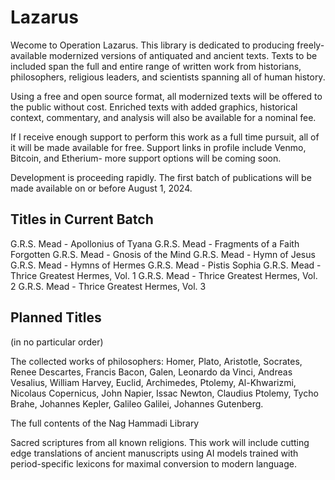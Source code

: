 # Lazarus

Wecome to Operation Lazarus. This library is dedicated to producing freely-available modernized versions of antiquated and ancient texts. Texts to be included span the full and entire range of written work from historians, philosophers, religious leaders, and scientists spanning all of human history.

Using a free and open source format, all modernized texts will be offered to the public without cost. Enriched texts with added graphics, historical context, commentary, and analysis will also be available for a nominal fee.

If I receive enough support to perform this work as a full time pursuit, all of it will be made available for free. Support links in profile include Venmo, Bitcoin, and Etherium- more support options will be coming soon.

Development is proceeding rapidly. The first batch of publications will be made available on or before August 1, 2024.

## Titles in Current Batch

G.R.S. Mead - Apollonius of Tyana
G.R.S. Mead - Fragments of a Faith Forgotten
G.R.S. Mead - Gnosis of the Mind
G.R.S. Mead - Hymn of Jesus
G.R.S. Mead - Hymns of Hermes
G.R.S. Mead - Pistis Sophia
G.R.S. Mead - Thrice Greatest Hermes, Vol. 1
G.R.S. Mead - Thrice Greatest Hermes, Vol. 2
G.R.S. Mead - Thrice Greatest Hermes, Vol. 3

## Planned Titles

(in no particular order)

The collected works of philosophers: Homer, Plato, Aristotle, Socrates, Renee Descartes, Francis Bacon, Galen, Leonardo da Vinci, Andreas Vesalius, William Harvey, Euclid, Archimedes, Ptolemy, Al-Khwarizmi, Nicolaus Copernicus, John Napier, Issac Newton, Claudius Ptolemy, Tycho Brahe, Johannes Kepler, Galileo Galilei, Johannes Gutenberg.

The full contents of the Nag Hammadi Library

Sacred scriptures from all known religions. This work will include cutting edge translations of ancient manuscripts using AI models trained with period-specific lexicons for maximal conversion to modern language.